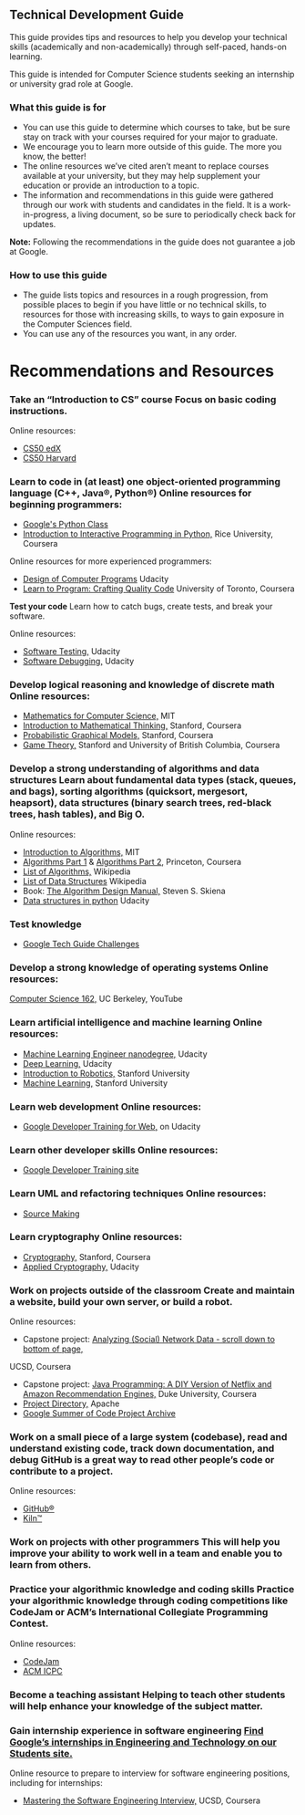 ## Technical Development Guide

This guide provides tips and resources to help you develop your technical skills (academically and non-academically) through self-paced, hands-on learning.

This guide is intended for Computer Science students seeking an internship or university grad role at Google.

### What this guide is for

- You can use this guide to determine which courses to take, but be sure stay on track with your courses required for your major to graduate.
- We encourage you to learn more outside of this guide. The more you know, the better!
- The online resources we’ve cited aren’t meant to replace courses available at your university, but they may help supplement your education or provide an introduction to a topic.
- The information and recommendations in this guide were gathered through our work with students and candidates in the field. It is a work-in-progress, a living document, so be sure to periodically check back for updates.

**Note:** Following the recommendations in the guide does not guarantee a job at Google.

### How to use this guide

- The guide lists topics and resources in a rough progression, from possible places to begin if you have little or no technical skills, to resources for those with increasing skills, to ways to gain exposure in the Computer Sciences field.
- You can use any of the resources you want, in any order.

# Recommendations and Resources

### **Take an “Introduction to CS” course** Focus on basic coding instructions.

Online resources:

- [CS50 edX](https://courses.edx.org/courses/course-v1:HarvardX+CS50+X/course/)
- [CS50 Harvard](https://cs50.harvard.edu/2018/fall/weeks/)

### **Learn to code in (at least) one object-oriented programming language (C++, Java®, Python®)** Online resources for beginning programmers:

- [Google's Python Class](https://developers.google.com/edu/python/)
- [Introduction to Interactive Programming in Python,](https://www.coursera.org/learn/interactive-python-1) Rice University, Coursera

Online resources for more experienced programmers:

- [Design of Computer Programs](https://www.udacity.com/course/design-of-computer-programs--cs212) Udacity
- [Learn to Program: Crafting Quality Code](https://www.coursera.org/learn/program-code) University of Toronto, Coursera

 **Test your code** Learn how to catch bugs, create tests, and break your software.

Online resources:

- [Software Testing,](https://www.udacity.com/course/software-testing--cs258) Udacity
- [Software Debugging,](https://www.udacity.com/course/software-debugging--cs259) Udacity

### **Develop logical reasoning and knowledge of discrete math** Online resources:

- [Mathematics for Computer Science,](https://ocw.mit.edu/courses/electrical-engineering-and-computer-science/6-042j-mathematics-for-computer-science-fall-2010/index.htm) MIT
- [Introduction to Mathematical Thinking,](https://www.coursera.org/learn/mathematical-thinking) Stanford, Coursera
- [Probabilistic Graphical Models,](https://www.coursera.org/course/pgm) Stanford, Coursera
- [Game Theory,](https://www.coursera.org/course/gametheory) Stanford and University of British Columbia, Coursera

### **Develop a strong understanding of algorithms and data structures** Learn about fundamental data types (stack, queues, and bags), sorting algorithms (quicksort, mergesort, heapsort), data structures (binary search trees, red-black trees, hash tables), and Big O.

Online resources:

- [Introduction to Algorithms,](https://ocw.mit.edu/courses/electrical-engineering-and-computer-science/6-006-introduction-to-algorithms-spring-2008/index.htm) MIT
- [Algorithms Part 1](https://www.coursera.org/course/algs4partI) & [Algorithms Part 2,](https://www.coursera.org/course/algs4partII) Princeton, Coursera
- [List of Algorithms,](https://en.wikipedia.org/wiki/List_of_algorithms) Wikipedia
- [List of Data Structures](https://en.wikipedia.org/wiki/List_of_data_structures) Wikipedia
- Book: [The Algorithm Design Manual,](https://www.goodreads.com/book/show/425208.The_Algorithm_Design_Manual) Steven S. Skiena
- [Data structures in python](https://eu.udacity.com/course/data-structures-and-algorithms-in-python--ud513) Udacity


### Test knowledge

- [Google Tech Guide Challenges](https://techdevguide.withgoogle.com/paths/)

### **Develop a strong knowledge of operating systems** Online resources:

[Computer Science 162,](https://www.youtube.com/watch?v=XgQo4JkN4Bw&list=PL3289DD0D0F0CD4A3) UC Berkeley, YouTube

### **Learn artificial intelligence and machine learning** Online resources:

- [Machine Learning Engineer nanodegree,](https://www.udacity.com/course/machine-learning-engineer-nanodegree--nd009) Udacity
- [Deep Learning,](https://www.udacity.com/course/deep-learning--ud730) Udacity
- [Introduction to Robotics,](https://see.stanford.edu/Course/CS223A) Stanford University
- [Machine Learning,](https://see.stanford.edu/Course/CS229) Stanford University

### **Learn web development** Online resources:

- [Google Developer Training for Web,](https://developers.google.com/training/web/) on Udacity

### **Learn other developer skills** Online resources:

- [Google Developer Training site](https://developers.google.com/training/)

### **Learn UML and refactoring techniques** Online resources:

- [Source Making](https://sourcemaking.com/)

### **Learn cryptography** Online resources:

- [Cryptography,](https://www.coursera.org/course/crypto) Stanford, Coursera
- [Applied Cryptography,](https://www.udacity.com/course/applied-cryptography--cs387) Udacity

### **Work on projects outside of the classroom** Create and maintain a website, build your own server, or build a robot.

Online resources:

- Capstone project: [Analyzing (Social) Network Data - scroll down to bottom of page,](https://www.coursera.org/specializations/java-object-oriented)

UCSD, Coursera
- Capstone project: [Java Programming: A DIY Version of Netflix and Amazon Recommendation Engines,](https://www.coursera.org/learn/java-programming-recommender) Duke University, Coursera
- [Project Directory,](https://projects.apache.org/) Apache
- [Google Summer of Code Project Archive](https://www.google-melange.com/gsoc/homepage/google/gsoc2013)

### **Work on a small piece of a large system (codebase), read and understand existing code, track down documentation, and debug** GitHub is a great way to read other people’s code or contribute to a project.

Online resources:

- [GitHub®](https://github.com/)
- [Kiln™](https://www.fogcreek.com/kiln/)

### **Work on projects with other programmers** This will help you improve your ability to work well in a team and enable you to learn from others.

### **Practice your algorithmic knowledge and coding skills** Practice your algorithmic knowledge through coding competitions like CodeJam or ACM’s International Collegiate Programming Contest.

Online resources:

- [CodeJam](https://code.google.com/codejam/)
- [ACM ICPC](https://icpc.baylor.edu/)

### **Become a teaching assistant** Helping to teach other students will help enhance your knowledge of the subject matter.

### **Gain internship experience in software engineering** [Find Google’s internships in Engineering and Technology on our Students site.](https://www.google.com/about/careers/students/engineering-and-technical-internships/)

Online resource to prepare to interview for software engineering positions, including for internships:

- [Mastering the Software Engineering Interview,](https://www.coursera.org/learn/cs-tech-interview) UCSD, Coursera
